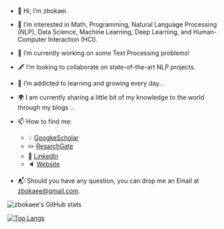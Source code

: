 - 👋 Hi, I’m zbokaei.
- 👀 I’m interested in Math, Programming, Natural Language Processing (NLP), Data Science, Machine Learning, Deep Learning, and Human-Computer Interaction (HCI).
- 🌱 I’m currently working on some Text Processing problems!
- :fountain_pen: I’m looking to collaborate on state-of-the-art NLP projects.
- 🌱 I’m addicted to learning and growing every day...

- :earth_africa: I am currently sharing a little bit of my knowledge to the world through my blogs ...
- 📫 How to find me: 
  - :bulb: [GoogkeScholar](https://scholar.google.co.uk/citations?hl=en&user=PClhVlEAAAAJ)
  - :pencil2: [ResarchGate](https://www.researchgate.net/profile/Zahra-Bokaee-Nezhad)
  - :office: [LinkedIn](https://www.linkedin.com/in/zahra-bk-b64090222/)
  - :speaker: [Website](https://www.apexte.ir/)
  
- :mailbox_with_mail: Should you have any question, you can drop me an Email at zbokaee@gmail.com.

![zbokaee's GitHub stats](https://github-readme-stats.vercel.app/api?username=zbokaee&theme=radical&show_icons=true)

[![Top Langs](https://github-readme-stats.vercel.app/api/top-langs/?username=zbokaee)](https://github.com/abokaee/github-readme-stats)

<!---
zbokaee/zbokaee is a ✨ special ✨ repository because its `README.md` (this file) appears on your GitHub profile.
You can click the Preview link to take a look at your changes.
--->
